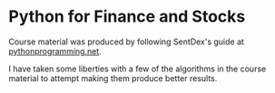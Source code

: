 # Python for Finance and Stocks

Course material was produced by following SentDex's guide at <a href="https://pythonprogramming.net/getting-stock-prices-python-programming-for-finance/">pythonprogramming.net</a>.

I have taken some liberties with a few of the algorithms in the course material to attempt making them produce better results.
